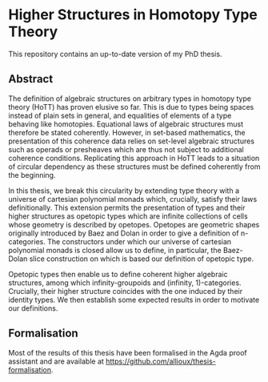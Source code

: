 # Higher Structures in Homotopy Type Theory

This repository contains an up-to-date version of my PhD thesis.

## Abstract

The definition of algebraic structures on arbitrary types in homotopy type theory (HoTT) has proven elusive so far. This is due to types being spaces instead of plain sets in general, and equalities of elements of a type behaving like homotopies. Equational laws of algebraic structures must therefore be stated coherently. However, in set-based mathematics, the presentation of this coherence data relies on set-level algebraic structures such as operads or presheaves which are thus not subject to additional coherence conditions. Replicating this approach in HoTT leads to a situation of circular dependency as these structures must be defined coherently from the beginning.

In this thesis, we break this circularity by extending type theory with a universe of cartesian polynomial monads which, crucially, satisfy their laws definitionally. This extension permits the presentation of types and their higher structures as opetopic types which are infinite collections of cells whose geometry is described by opetopes. Opetopes are geometric shapes originally introduced by Baez and Dolan in order to give a definition of n-categories. The constructors under which our universe of cartesian polynomial monads is closed allow us to define, in particular, the Baez-Dolan slice construction on which is based our definition of opetopic type.

Opetopic types then enable us to define coherent higher algebraic structures, among which infinity-groupoids and (infinity, 1)-categories. Crucially, their higher structure coincides with the one induced by their identity types. We then establish some expected results in order to motivate our definitions.

## Formalisation

Most of the results of this thesis have been formalised in the Agda proof assistant and are available at https://github.com/allioux/thesis-formalisation.
